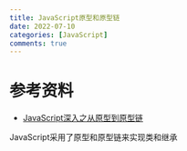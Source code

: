```yaml
---
title: JavaScript原型和原型链
date: 2022-07-10
categories: [JavaScript]
comments: true
---
```


# 参考资料

- [JavaScript深入之从原型到原型链](https://github.com/mqyqingfeng/Blog/issues/2)

JavaScript采用了原型和原型链来实现类和继承